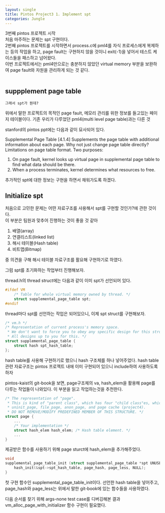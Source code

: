 ```yaml
---
layout: single
title: Pintos Project3 1. Implement spt
categories: Jungle
---
```



3번째 pintos 프로젝트 시작<br>
처음 마주하는 문제는 spt 구현이다.<br>
2번째 pintos 프로젝트를 시작하면서 process.c에 pml4를 자식 프로세스에게 복제하는 등의 작업을 하고, page fault는 구현하지 않을 것이니 exit(-1)을 넣어서 테스트 케이스들을 패스하고 넘어왔다.<br>
이번 프로젝트에서는 pml4만으로는 충분하지 않았던 virtual memory 부분을 보완하여 page fault와 자원을 관리하게 되는 것 같다.<br><br>

## suppplement page table
``` 그래서 spt가 뭔데? ```

위에서 말한 프로젝트의 목적인 page fault, 메모리 관리를 위한 정보를 들고있는 페이지 테이블이다. 기존 우리가 다루었던 pml4(multi level page table)과는 다른 것

stanford의 pintos ppt에는 다음과 같이 묘사되어 있다.

Supplemental Page Table [4.1.4]
Supplements the page table with additional information about each page.
Why not just change page table directly? Limitations on page table format.
Two purposes:
1. On page fault, kernel looks up virtual page in supplemental page table to
find what data should be there.
2. When a process terminates, kernel determines what resources to free.

추가적인 spt에 대한 정보는 구현을 하면서 채워가도록 하겠다.

## Initialize spt
처음으로 고민한 문제는 어떤 자료구조를 사용해서 spt를 구현할 것인가?에 관한 것이다.<br>
이 부분은 팀원과 맞추어 진행하는 것이 좋을 것 같아

1. 배열(array)
2. 연결리스트(linked list)
3. 해시 테이블(Hash table)
4. 비트맵(Bitmap)

중 의견을 구해 해시 테이블 자료구조를 활요해 구현하기로 하였다.

그럼 spt를 초기화하는 작업부터 진행해보자.

thread.h의 thread struct에는 다음과 같이 이미 spt가 선언되어 있다.
```c
#ifdef VM
	/* Table for whole virtual memory owned by thread. */
	struct supplemental_page_table spt;
#endif
```

thread마다 spt를 선언하는 작업은 되어있으니, 이제 spt struct를 구현해보자.
```c
/* vm.h */
/* Representation of current process's memory space.
 * We don't want to force you to obey any specific design for this struct.
 * All designs up to you for this. */
struct supplemental_page_table {
	struct hash spt_hash_table;
};
```

hash table를 사용해 구현하기로 했으니 hash 구조체를 하나 넣어주었다. hash table관련 자료구조는 pintos 프로젝트 내애 이미 구현되어 있으니 include하여 사용하도록 하자

pintos-kaist의 git-book을 보면, page구조체의 va, hash_elem을 활용해 page를 다루는 작업들이 나와있다. 이 부분을 읽고 작업하는것을 추천한다.

```c
/* The representation of "page".
 * This is kind of "parent class", which has four "child class"es, which are
 * uninit_page, file_page, anon_page, and page cache (project4).
 * DO NOT REMOVE/MODIFY PREDEFINED MEMBER OF THIS STRUCTURE. */
struct page {
    ...
    /* Your implementation */
	struct hash_elem hash_elem; /* Hash table element. */
    ...
}
```

제공받은 함수를 사용하기 위해 page sturct에 hash_elem을 추가해주었다.

```c
void
supplemental_page_table_init (struct supplemental_page_table *spt UNUSED) {
	hash_init(&spt->spt_hash_table, page_hash, page_less, NULL);
}
```

첫 구현 함수인 supplemental_page_table_init이다. 선언한 hash table을 넣어주고, page_hash와 page_less는 위에서 말한 git-book에 있는 함수들을 사용하였다.

다음 순서를 찾기 위해 args-none test case를 디버깅해본 결과 vm_alloc_page_with_initializer 함수 구현이 필요했다.